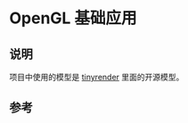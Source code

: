 # OpenGL 基础应用

## 说明

项目中使用的模型是 [tinyrender](https://github.com/ssloy/tinyrenderer) 里面的开源模型。

## 参考

